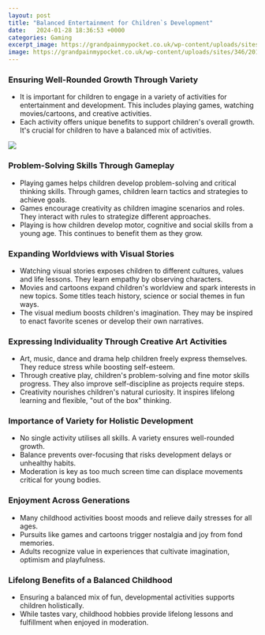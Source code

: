```yaml
---
layout: post
title: "Balanced Entertainment for Children`s Development"
date:   2024-01-28 18:36:53 +0000
categories: Gaming
excerpt_image: https://grandpainmypocket.co.uk/wp-content/uploads/sites/346/2018/09/9-1.jpg
image: https://grandpainmypocket.co.uk/wp-content/uploads/sites/346/2018/09/9-1.jpg
---
```


### Ensuring Well-Rounded Growth Through Variety
- It is important for children to engage in a variety of activities for entertainment and development. This includes playing games, watching movies/cartoons, and creative activities.  
- Each activity offers unique benefits to support children's overall growth. It's crucial for children to have a balanced mix of activities.

![](https://grandpainmypocket.co.uk/wp-content/uploads/sites/346/2018/09/9-1.jpg)
### **Problem-Solving Skills Through Gameplay**  
- Playing games helps children develop problem-solving and critical thinking skills. Through games, children learn tactics and strategies to achieve goals.    
- Games encourage creativity as children imagine scenarios and roles. They interact with rules to strategize different approaches.
- Playing is how children develop motor, cognitive and social skills from a young age. This continues to benefit them as they grow.
### Expanding Worldviews with Visual Stories
- Watching visual stories exposes children to different cultures, values and life lessons. They learn empathy by observing characters.
- Movies and cartoons expand children's worldview and spark interests in new topics. Some titles teach history, science or social themes in fun ways.
- The visual medium boosts children's imagination. They may be inspired to enact favorite scenes or develop their own narratives. 
### Expressing Individuality Through **Creative Art Activities**
- Art, music, dance and drama help children freely express themselves. They reduce stress while boosting self-esteem.
- Through creative play, children's problem-solving and fine motor skills progress. They also improve self-discipline as projects require steps.
- Creativity nourishes children's natural curiosity. It inspires lifelong learning and flexible, "out of the box" thinking.
### Importance of Variety for **Holistic Development**
- No single activity utilises all skills. A variety ensures well-rounded growth.  
- Balance prevents over-focusing that risks development delays or unhealthy habits.
- Moderation is key as too much screen time can displace movements critical for young bodies.
### Enjoyment Across Generations
- Many childhood activities boost moods and relieve daily stresses for all ages.
- Pursuits like games and cartoons trigger nostalgia and joy from fond memories.
- Adults recognize value in experiences that cultivate imagination, optimism and playfulness.
### Lifelong Benefits of a Balanced Childhood
- Ensuring a balanced mix of fun, developmental activities supports children holistically.
- While tastes vary, childhood hobbies provide lifelong lessons and fulfillment when enjoyed in moderation.